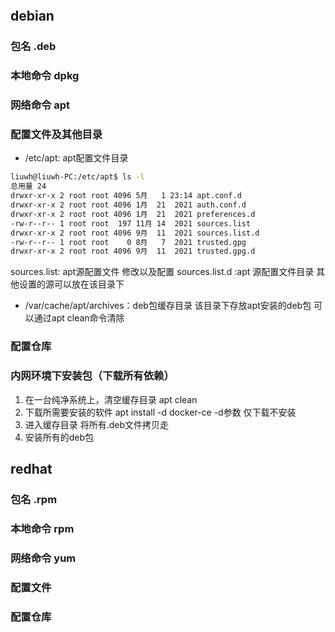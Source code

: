 ```toc

```

## debian
### 包名 .deb
### 本地命令 dpkg
### 网络命令 apt
### 配置文件及其他目录
- /etc/apt: apt配置文件目录
```bash
liuwh@liuwh-PC:/etc/apt$ ls -l
总用量 24
drwxr-xr-x 2 root root 4096 5月   1 23:14 apt.conf.d
drwxr-xr-x 2 root root 4096 1月  21  2021 auth.conf.d
drwxr-xr-x 2 root root 4096 1月  21  2021 preferences.d
-rw-r--r-- 1 root root  197 11月 14  2021 sources.list
drwxr-xr-x 2 root root 4096 9月  11  2021 sources.list.d
-rw-r--r-- 1 root root    0 8月   7  2021 trusted.gpg
drwxr-xr-x 2 root root 4096 9月  11  2021 trusted.gpg.d
```
sources.list:  apt源配置文件  修改以及配置 
 sources.list.d :apt 源配置文件目录  其他设置的源可以放在该目录下

- /var/cache/apt/archives：deb包缓存目录  该目录下存放apt安装的deb包  可以通过apt clean命令清除

### 配置仓库

### 内网环境下安装包（下载所有依赖）
1. 在一台纯净系统上，清空缓存目录  apt clean
2. 下载所需要安装的软件 apt install -d docker-ce     -d参数 仅下载不安装
3. 进入缓存目录 将所有.deb文件拷贝走
4. 安装所有的deb包

## redhat
### 包名 .rpm
### 本地命令 rpm
### 网络命令 yum
### 配置文件
### 配置仓库